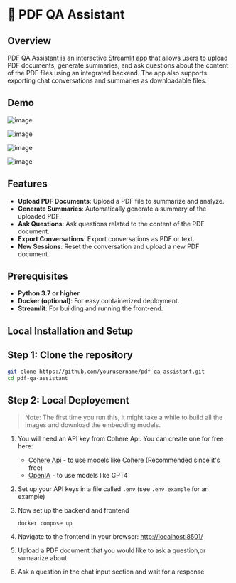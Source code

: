 # 💬 PDF QA Assistant

## Overview
PDF QA Assistant is an interactive Streamlit app that allows users to upload PDF documents, generate summaries, and ask questions about the content of the PDF files using an integrated backend. The app also supports exporting chat conversations and summaries as downloadable files.

## Demo

![image](https://github.com/user-attachments/assets/ab7726d8-1506-4d7b-a35f-4bc213ebcd16)

![image](https://github.com/user-attachments/assets/af04b635-ec6d-4d52-9c00-dcb2244caa89)

![image](https://github.com/user-attachments/assets/9d32314a-e371-4fe3-9252-996ed3a41ba5)

![image](https://github.com/user-attachments/assets/ca6d3caa-0658-444e-a91d-eac5dc750a6d)



## Features
- **Upload PDF Documents**: Upload a PDF file to summarize and analyze.
- **Generate Summaries**: Automatically generate a summary of the uploaded PDF.
- **Ask Questions**: Ask questions related to the content of the PDF document.
- **Export Conversations**: Export conversations as PDF or text.
- **New Sessions**: Reset the conversation and upload a new PDF document.

## Prerequisites
- **Python 3.7 or higher**
- **Docker (optional)**: For easy containerized deployment.
- **Streamlit**: For building and running the front-end.

## Local Installation and Setup

## Step 1: Clone the repository

```bash
git clone https://github.com/yourusername/pdf-qa-assistant.git
cd pdf-qa-assistant
 ```


## Step 2: Local Deployement

> Note: The first time you run this, it might take a while to build all the images and download the embedding models.

1. You will need an API key from Cohere Api. You can create one for free here:
    - [Cohere Api ](https://cohere.com) - to use models like Cohere (Recommended since it's free)
    - [OpenIA](https://platform.openai.com/account/api-keys) - to use models like GPT4
2. Set up your API keys in a file called `.env` (see `.env.example` for an example)

3. Now set up the backend and frontend

    ```shell
    docker compose up
    ```

4. Navigate to the frontend in your browser: [http://localhost:8501/](http://localhost:8501/)
5. Upload a PDF document that you would like to ask a question,or sumaarize about
6. Ask a question in the chat input section and wait for a response




